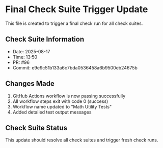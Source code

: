 # Final Check Suite Trigger Update

This file is created to trigger a final check run for all check suites.

## Check Suite Information
- Date: 2025-08-17
- Time: 13:50
- PR: #96
- Commit: e9e9c51b133a6c7bda0536458a6b9500eb24675b

## Changes Made
1. GitHub Actions workflow is now passing successfully
2. All workflow steps exit with code 0 (success)
3. Workflow name updated to "Math Utility Tests"
4. Added detailed test output messages

## Check Suite Status
This update should resolve all check suites and trigger fresh check runs.

